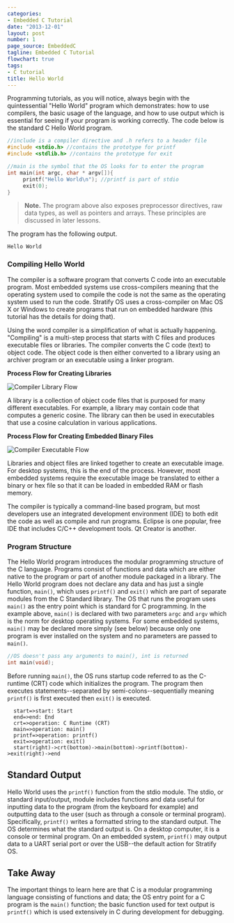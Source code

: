 ```yaml
---
categories:
- Embedded C Tutorial
date: "2013-12-01"
layout: post
number: 1
page_source: EmbeddedC
tagline: Embedded C Tutorial
flowchart: true
tags:
- C tutorial
title: Hello World
---
```


Programming tutorials, as you will notice, always begin with the quintessential
"Hello World" program which demonstrates: how to use compilers, the basic usage
of the language, and how to use output which is essential for seeing if your program is working correctly. The code below is the standard C Hello World program.

```cpp
//include is a compiler directive and .h refers to a header file
#include <stdio.h> //contains the prototype for printf
#include <stdlib.h> //contains the prototype for exit

//main is the symbol that the OS looks for to enter the program
int main(int argc, char * argv[]){  
     printf("Hello World\n"); //printf is part of stdio
     exit(0);
}
```



> **Note.** The program above also exposes preprocessor directives,
raw data types, as well as pointers and arrays. These principles are discussed
in later lessons.

The program has the following output.

```
Hello World
```

### Compiling Hello World

The compiler is a software program that converts C code into an executable program. Most embedded systems use cross-compilers meaning that the operating system used to compile the code is not the same as the operating system used to run the code. Stratify OS uses a cross-compiler on Mac OS X or Windows to create programs that run on embedded hardware (this tutorial has the details for doing that).

Using the word compiler is a simplification of what is actually happening. "Compiling" is a multi-step process that starts with C files and produces executable files or libraries. The compiler converts the C code (text) to object code. The object code is then either converted to a library using an archiver program or an executable using a linker program.

**Process Flow for Creating Libraries**

![Compiler Library Flow](/images/compiler-library-flow.svg)

A library is a collection of object code files that is purposed for many different executables. For example, a library may contain code that computes a generic cosine. The library can then be used in executables that use a cosine calculation in various applications.

**Process Flow for Creating Embedded Binary Files**

![Compiler Executable Flow](/images/compiler-executable-flow.svg)

Libraries and object files are linked together to create an executable image. For desktop systems, this is the end of the process. However, most embedded systems require the executable image be translated to either a binary or hex file so that it can be loaded in embedded RAM or flash memory.

The compiler is typically a command-line based program, but most developers use an integrated development environment (IDE) to both edit the code as well as compile and run programs. Eclipse is one popular, free IDE that includes C/C++ development tools. Qt Creator is another.

### Program Structure

The Hello World program introduces the modular programming structure of the C language. Programs consist of functions and data which are either native to the program or part of another module packaged in a library. The Hello World program does not declare any data and has just a single function, `main()`, which uses `printf()` and `exit()` which are part of separate modules from the C Standard library. The OS that runs the program uses `main()` as the entry point which is standard for C programming. In the example above, `main()` is declared with two parameters `argc` and `argv` which is the norm for desktop operating systems. For some embedded systems, `main()` may be declared more simply (see below) because only one program is ever installed on the system and no parameters are passed to `main()`.

```cpp
//OS doesn't pass any arguments to main(), int is returned
int main(void);
```

Before running `main()`, the OS runs startup code referred to as the C-runtime (CRT) code which initializes the program. The program then executes statements--separated by semi-colons--sequentially meaning `printf()` is first executed then `exit()` is executed.

```flowchart
  start=>start: Start
  end=>end: End
  crt=>operation: C Runtime (CRT)
  main=>operation: main()
  printf=>operation: printf()
  exit=>operation: exit()
  start(right)->crt(bottom)->main(bottom)->printf(bottom)->exit(right)->end
```

## Standard Output

Hello World uses the `printf()` function from the stdio module. The stdio, or standard input/output, module includes functions and data useful for inputting data to the program (from the keyboard for example) and outputting data to the user (such as through a console or terminal program). Specifically, `printf()` writes a formatted string to the standard output. The OS determines what the standard output is. On a desktop computer, it is a console or terminal program. On an embedded system, `printf()` may output data to a UART serial port or over the USB--the default action for Stratify OS.

## Take Away

The important things to learn here are that C is a modular programming language consisting of functions and data; the OS entry point for a C program is the `main()` function; the basic function used for text output is `printf()` which is used extensively in C during development for debugging.
